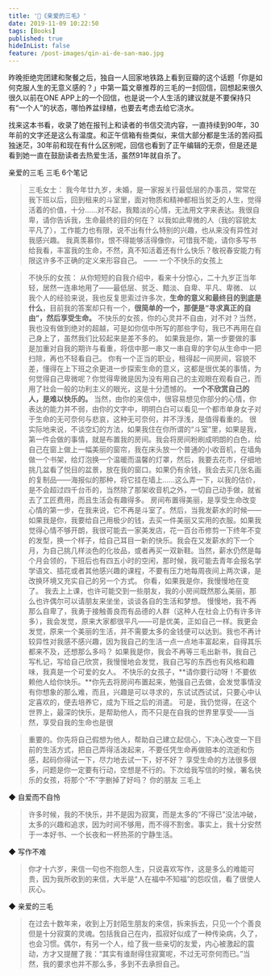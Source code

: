 ```yaml
---
title: '📖《亲爱的三毛》'
date: 2019-11-09 10:22:50
tags: [Books]
published: true
hideInList: false
feature: /post-images/qin-ai-de-san-mao.jpg
---
```

昨晚拒绝完团建和聚餐之后，独自一人回家地铁路上看到豆瓣的这个话题「你是如何克服人生的无意义感的？」中第一篇文章推荐的三毛的一封回信，回想起来很久很久以前在ONE APP上的一个回信，也是说一个人生活的建议就是不要保持只有“一个人”的状态，哪怕养盆绿植，也要去考虑去给它浇水。

找来这本书看，收录了她在报刊上和读者的书信交流内容，一直持续到90年，30年前的文字还是这么有温度。和正午信箱有些类似，来信大部分都是生活的苦闷孤独迷茫，30年前和现在有什么区别呢，回信也看到了正午编辑的无奈，但是还是看到她一直在鼓励读者去热爱生活，虽然91年就自杀了。


<!-- more -->

亲爱的三毛
三毛
6个笔记


> 三毛女士：
我今年廿九岁，未婚，是一家报关行最低层的办事员，常常在我下班以后，回到租来的斗室里，面对物质和精神都相当贫乏的人生，觉得活着的价值，十分……对不起，我黯淡的心情，无法用文字来表达。我很自卑，请你告诉我，生命最终的目的何在？
以我如此卑微的人（我的容貌太平凡了），工作能力也有限，说不出有什么特别的兴趣，也从来没有异性对我感兴趣。
我真羡慕你，恨不得能够活得像你，可惜我不能，请你多写书给我看，丰富我的生命，不然，真不知活着还有什么快乐？敬祝春安能力有限这许多不正确的定义来形容自己。
           —— 一个不快乐的女孩上

> 不快乐的女孩：
从你短短的自我介绍中，看来十分惊心，二十九岁正当年轻，居然一连串地用了——最低层、贫乏、黯淡、自卑、平凡、卑微、
以我个人的经验来说，我也反复思索过许多次，**生命的意义和最终目的到底是什么**，目前我的答案却只有一个，**很简单的一个，那便是“寻求真正的自由”，然后享受生命。**
不快乐的女孩，你的心灵并不自由，对不对？当然，我也没有做到绝对的超越，可是如你信中所写的那些字句，我已不再用在自己身上了，虽然我们比较起来是差不多的。
如果我是你，第一步要做的事是加重对自我的期许与看重，将信中那一串又一串自卑的字句从生命中一把扫除，再也不轻看自己。
你有一个正当的职业，租得起一间房间，容貌不差，懂得在上下班之余更进一步探索生命的意义，这都是很优美的事情，为何觉得自己卑微呢？你觉得卑微是因为没有用自己的主观眼在观看自己，而用了社会一般的功利主义的眼光，这是十分遗憾的。
**一个不欣赏自己的人，是难以快乐的。**
当然，由你的来信中，很容易想见你部分的心情，你表达的能力并不弱，由你的文字中，明明白白可以看见一个都市单身女子对于生命的无可奈何与悲哀，这种无可奈何，并不浮浅，是值得看重的。
很实际地来说，不谈空幻的方法，如果我住在你所谓的“斗室”里，如果是我，第一件会做的事情，就是布置我的房间。我会将房间粉刷成明朗的白色，给自己在窗上做上一幅美丽的窗帘，我在床头放一个普通的小收音机，在墙角做一个书架，给灯泡换一个温暖而温馨的灯罩，然后，我要去花市，仔细地挑几盆看了悦目的盆景，放在我的窗口。如果仍有余钱，我会去买几张名画的复制品——海报似的那种，将它挂在墙上……这么弄一下，以我的估价，是不会超过四千台币的，当然除了那架收音机之外，一切自己动手做，就省去了工匠费用，而且生活会有趣得多。
房间布置得美丽，是享受生命改变心情的第一步，在我来说，它不再是斗室了。然后，当我发薪水的时候——如果我是你，我要给自己用极少的钱，去买一件美丽又实用的衣服。如果我觉得心情不够开朗，我很可能去一家美发店，花一百台币修剪一下终年不变的发型，换一个样子，给自己耳目一新的快乐。我会在又发薪水的下一个月，为自己挑几样淡色的化妆品，或者再买一双新鞋。当然，薪水仍然是每个月会领的，下班后也有四五小时的空闲，那时候，我可能去青年会报名学学语文、插花或者其他感兴趣的课程，不要有压力地每周夜间上两次课，是改换环境又充实自己的另一个方式。
你看，如果我是你，我慢慢地在变了。
我去上上课，也许可能交到一些朋友，我的小房间既然那么美丽，那么也许偶尔可以请朋友来坐坐，谈谈各自的生活和梦想。
慢慢地，我不再那么自卑了，我勇于接触善良而有品德的人群（这种人在社会上仍有许多许多），我会发觉，原来大家都很平凡——可是优美，正如自己一样。我更会发觉，原来一个美丽的生活，并不需要太多的金钱便可以达到。我也不再计较异性对我感不感兴趣，因为我自己的生活一点一点地丰富起来，自得其乐都来不及，还想那么多吗？
如果我是你，我会不再等三毛出新书，我自己写札记，写给自己欣赏，我慢慢地会发觉，我自己写的东西也有风格和趣味，我真是一个可爱的女人。
不快乐的女孩子，**请你要行动呀！不要依赖他人给你快乐。**你先去将房间布置起来，勉强自己去做，会发觉事情没有你想象的那么难，而且，兴趣是可以寻求的，东试试西试试，只要心中认定喜欢的，便去培养它，成为下班之后的消遣。
可是，我仍觉得，在这个世界上，最深的快乐，是帮助他人，而不只是在自我的世界里享受——当然，享受自我的生命也是很

> 重要的。你先将自己假想为他人，帮助自己建立起信心，下决心改变一下目前的生活方式，把自己弄得活泼起来，不要任凭生命再做赔本的流逝和伤感，起码你得试一下，尽力地去试一下，好不好？
享受生命的方法很多很多，问题是你一定要有行动，空想是不行的。下次给我写信的时候，署名快乐的女孩，将那个“不”字删掉了好吗？
你的朋友
三毛上

◆ 自爱而不自怜

> 许多时候，我的不快乐，并不是因为寂寞，而是太多的“不得已”没法冲破，太多的兴趣和追求，因为时间不够用，而不得不割舍。事实上，我十分安然于一本好书、一个长夜和一杯热茶的宁静生活。

◆ 写作不难

> 你才十六岁，来信一句也不抱怨人生，只说喜欢写作，这是多么的难能可贵，因为我所收到的来信，大半是“人在福中不知福”的怨叹信，看了很使人灰心。

◆ 亲爱的三毛

> 在过去十数年来，收到上万封陌生朋友的来信，拆来拆去，只见一个个善良但是十分寂寞的灵魂。包括我自己在内，孤寂好似成了一种传染病，久了，也会习惯。偶尔，有另一个人，给了我一些亲切的友爱，内心被激起的震动，方才又提醒了我：“其实有谁耐得住寂寞呢，不过无可奈何而已。”当然，我的要求也并不那么多，多到不去承担自己。


